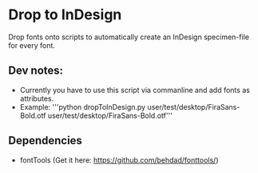 # Drop to InDesign

Drop fonts onto scripts to automatically create an InDesign specimen-file for every font.

## Dev notes:
* Currently you have to use this script via commanline and add fonts as attributes.
* Example: '''python dropToInDesign.py user/test/desktop/FiraSans-Bold.otf user/test/desktop/FiraSans-Bold.otf'''

## Dependencies
* fontTools (Get it here: https://github.com/behdad/fonttools/)
